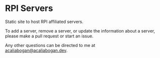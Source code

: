 # RPI Servers
Static site to host RPI affiliated servers.

To add a server, remove a server, or update the information about
a server, please make a pull request or start an issue. 

Any other questions can be directed to me at acaliabogan@acaliabogan.dev.
